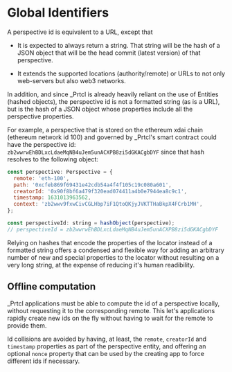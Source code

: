 # Global Identifiers

A perspective id is equivalent to a URL, except that

- It is expected to always return a string. That string will be the hash of a JSON object that will be the head commit (latest version) of that perspective.

- It extends the supported locations (authority/remote) or URLs to not only web-servers but also web3 networks.

In addition, and since \_Prtcl is already heavily reliant on the use of Entities (hashed objects), the perspective id is not a formatted string (as is a URL), but is the hash of a JSON object whose properties include all the perspective properties.

For example, a perspective that is stored on the ethereum xdai chain (ethereum network id 100) and governed by \_Prtcl's smart contract could have the perspective id: `zb2wwrwEhBDLxcLdaeMqNB4uJem5unACXPB8zi5dGKACgbDYF` since that hash resolves to the following object:

```js
const perspective: Perspective = {
  remote: 'eth-100',
  path: '0xcfeb869f69431e42cdb54a4f4f105c19c080a601',
  creatorId: '0x90f8bf6a479f320ead074411a4b0e7944ea8c9c1',
  timestamp: 1631013963562,
  context: 'zb2wwv9fxwCivCGLHbp7iF1QtoQKjyJVKTTHaBkpX4FCrb1MH',
};

const perspectiveId: string = hashObject(perspective);
// perspectiveId = zb2wwrwEhBDLxcLdaeMqNB4uJem5unACXPB8zi5dGKACgbDYF
```

Relying on hashes that encode the properties of the locator instead of a formatted string offers a condensed and flexible way for adding an arbitrary number of new and special properties to the locator without resulting on a very long string, at the expense of reducing it's human readibility.

## Offline computation

\_Prtcl applications must be able to compute the id of a perspective locally, without requesting it to the corresponding remote. This let's applications rapidly create new ids on the fly without having to wait for the remote to provide them.

Id collisions are avoided by having, at least, the `remote`, `creatorId` and `timestamp` properties as part of the perspective entity, and offering an optional `nonce` property that can be used by the creating app to force different ids if necessary.
